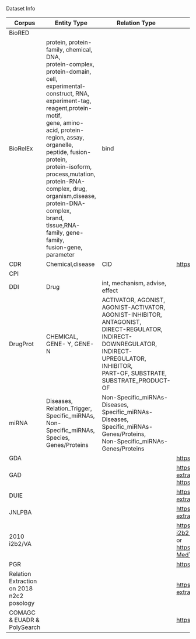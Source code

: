 Dataset Info

| Corpus   | Entity Type                                                  | Relation Type                                                | Url  | Other |
| -------- | ------------------------------------------------------------ | ------------------------------------------------------------ | ---- | ----- |
| BioRED   |                                                              |                                                              |      |       |
| BioRelEx | protein, protein-family, chemical, DNA,<br/>protein-complex, protein-domain, cell,<br/>experimental-construct, RNA,<br/>experiment-tag, reagent,protein-motif,<br/>gene, amino-acid, protein-region, assay,<br/>organelle, peptide, fusion-protein,<br/>protein-isoform, process,mutation,<br/>protein-RNA-complex, drug,<br/>organism,disease, protein-DNA-complex,<br/>brand, tissue,RNA-family, gene-family,<br/>fusion-gene, parameter | bind                                                         |      |       |
| CDR      | Chemical,disease                                             | CID                                                          |  https://paperswithcode.com/dataset/cdr    |       |
| CPI      |                                                              |                                                              |      |       |
| DDI      | Drug                                                         | int, mechanism, advise, effect                               |      |       |
| DrugProt | CHEMICAL, GENE- Y, GENE- N                                   | ACTIVATOR, AGONIST,<br/>AGONIST-ACTIVATOR,<br/>AGONIST-INHIBITOR, ANTAGONIST,<br/>DIRECT-REGULATOR,<br/>INDIRECT-DOWNREGULATOR,<br/>INDIRECT-UPREGULATOR, INHIBITOR,<br/>PART-OF, SUBSTRATE,<br/>SUBSTRATE_PRODUCT-OF |      |       |
| miRNA    | Diseases, Relation_Trigger,<br/>Specific_miRNAs, Non-Specific_miRNAs,<br/>Species, Genes/Proteins | Non-Specific_miRNAs-Diseases,<br/>Specific_miRNAs-Diseases,<br/>Specific_miRNAs-Genes/Proteins,<br/>Non-Specific_miRNAs-Genes/Proteins |      |       |
|     GDA     |                                                              |                                                              |   https://paperswithcode.com/dataset/gda   |       |
|     GAD     |                                                              |                                                              | https://paperswithcode.com/sota/relation-extraction-on-gad     or  https://arxiv.org/pdf/2401.00579 |       |
|     DUIE     |                                                              |                                                              |   https://paperswithcode.com/sota/relation-extraction-on-duie  |       |
|     JNLPBA     |                                                              |                                                              |  https://paperswithcode.com/sota/relation-extraction-on-jnlpba  |       |
|     2010 i2b2/VA    |                                                              |                                                              |  https://paperswithcode.com/dataset/2010-i2b2-va    or https://arxiv.org/pdf/2401.00579 or https://huggingface.co/datasets/nlpie/Llama2-MedTuned-Instructions|       |
|     PGR    |                                                              |                                                              |   https://paperswithcode.com/dataset/pgr  |       |
|Relation Extraction on 2018 n2c2 posology|                                |                                                               |https://paperswithcode.com/sota/relation-extraction-on-2018-n2c2-posology||
|     COMAGC  & EUADR & PolySearch  |                                                              |                                                              |     https://arxiv.org/pdf/2310.18463  |       |
